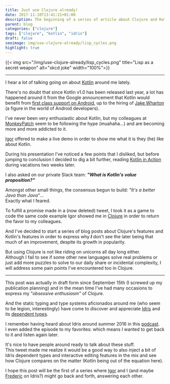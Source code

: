 ```yaml
---
title: Just use Clojure already!
date: 2017-11-10T13:41:21+01:00
description: The beginning of a series of article about Clojure and Kotlin
parent: blog
categories: ["clojure"]
tags: ["clojure", "kotlin", "idris"]
draft: false
seoimage: img/use-clojure-already/lisp_cycles.png
highlight: true
---
```


{{< img src="/img/use-clojure-already/lisp_cycles.png" title="Lisp as a secret weapon" alt="xkcd joke" width="100%">}}

-----

I hear a lot of talking going on about [Kotlin][kotlin] around me lately.

There's no doubt that since Kotlin v1.0 has been released last year, a lot
has happened around it from the Google announcement that
Kotlin would benefit from
[first class support on Android][kotlin-first-class-android], up to the
hiring of [Jake Wharton][jakewharton] (a figure in the world of Android
developers).

I've never been very enthusiastic about Kotlin, but my colleagues at
[MonkeyPatch][monkeypatch] seem to be following the hype (muahaha...) and are
becoming more and more addicted to it.  

[Igor][igor] offered to make a live demo in order to show me what it is they
(he) like about Kotlin.

During his presentation I've noticed a few points that I disliked, but before
jumping to conclusion I decided to dig a bit further, reading
[Kotlin in Action][kotlin-in-action] during vacations two weeks later.

I also asked on our private Slack team:
***"What is Kotlin's value proposition?"***

Amongst other small things, the consensus begun to build: *"It's a better
Java than Java"*...  
Exactly what I feared.

To fulfill a promise made in a (now deleted) tweet, I took it as a game to code the
same code example Igor showed me in [Clojure][clojure] in order to return
the favor to my colleagues.

And I've decided to start a series of blog posts about Clojure's features and
Kotlin's features in order to express why ***I*** don't see the later being that
much of an improvement, despite its growth in popularity.

But using Clojure is not like riding on unicorns all day long either.  
Although I fail to see if some other new languages solve real problems or just
add more puzzles to solve to our daily share or incidental complexity, I will
address some pain points I've encountered too in Clojure.

-----

This post was actually in draft form since September 15th (I screwed up my
publication planning) and in the mean time I've had many occasions to express
my *"obsessive enthusiasm"* of Clojure.

And the static typing and type systems aficionados around me (who seem to be
legion, interestingly) have come to discover and appreciate [Idris][idris] and
its [dependent types](https://en.wikipedia.org/wiki/Dependent_type).

I remember having heard about Idris around summer 2016 in this
[podcast](https://www.functionalgeekery.com/episode-54-edwin-brady/).  
I even added the episode to my favorites: which means I wanted to get back to
it and listen again later.

It's nice to have people around ready to talk about these stuff.  
This tweet made me realize it would be a good way to also inject a bit of
Idris dependent types and interactive editing features in the mix and see how
Clojure compares on the matter (Kotlin being out of the equation here).

I hope this post will be the first of a series where [Igor][igor] and I (and
maybe [Frederic][frederic] on Idris?) might go back and forth, answering
each other.

[kotlin]: https://kotlinlang.org/
[kotlin-first-class-android]: https://blog.jetbrains.com/kotlin/2017/05/kotlin-on-android-now-official/
[jakewharton]: https://twitter.com/JakeWharton
[monkeypatch]: http://www.monkeypatch.io/
[igor]: https://twitter.com/ilaborie
[kotlin-in-action]: https://www.manning.com/books/kotlin-in-action
[clojure]: https://clojure.org/
[idris]: https://www.idris-lang.org/
[frederic]: https://twitter.com/fcabestre
